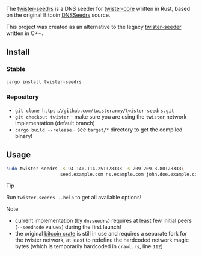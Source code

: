 The [twister-seedrs](https://github.com/twisterarmy/twister-seedrs) is a DNS seeder for [twister-core](https://github.com/twisterarmy/twister-core) written in Rust,
based on the original Bitcoin [DNSSeedrs](https://github.com/achow101/dnsseedrs) source.

This project was created as an alternative to the legacy [twister-seeder](https://github.com/twisterarmy/twister-seeder) written in C++.

## Install

### Stable

``` bash
cargo install twister-seedrs
```

### Repository

* `git clone https://github.com/twisterarmy/twister-seedrs.git`
* `git checkout twister` - make sure you are using the `twister` network implementation (default branch)
* `cargo build --release` - see `target/*` directory to get the compiled binary!

## Usage

``` bash
sudo twister-seedrs -s 94.140.114.251:28333 -s 209.209.8.80:28333\
                    seed.example.com ns.example.com john.doe.example.com
```

> [!TIP]
> Run `twister-seedrs --help` to get all available options!

> [!NOTE]
> * current implementation (by `dnsseedrs`) requires at least few initial peers (`--seednode` values) during the first launch!
> * the original [bitcoin crate](https://crates.io/crates/bitcoin/) is still in use and requires a separate fork for the twister network, at least to redefine the hardcoded network magic bytes (which is temporarily hardcoded in `crawl.rs`, line `112`)